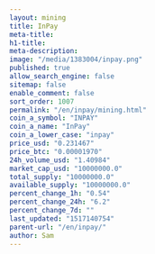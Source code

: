 ```yaml
---
layout: mining
title: InPay
meta-title: 
h1-title: 
meta-description: 
image: "/media/1383004/inpay.png"
published: true
allow_search_engine: false
sitemap: false
enable_comment: false
sort_order: 1007
permalink: "/en/inpay/mining.html"
coin_a_symbol: "INPAY"
coin_a_name: "InPay"
coin_a_lower_case: "inpay"
price_usd: "0.231467"
price_btc: "0.00001970"
24h_volume_usd: "1.40984"
market_cap_usd: "10000000.0"
total_supply: "10000000.0"
available_supply: "10000000.0"
percent_change_1h: "0.54"
percent_change_24h: "6.2"
percent_change_7d: ""
last_updated: "1517140754"
parent-url: "/en/inpay/"
author: Sam
---
```


